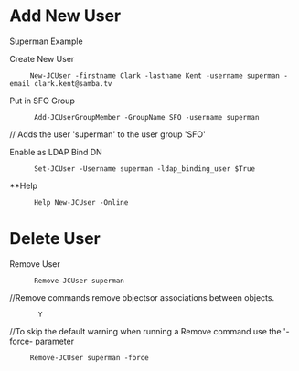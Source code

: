 # Add New User 
 Superman Example
   
   Create New User
         
         New-JCUser -firstname Clark -lastname Kent -username superman -email clark.kent@samba.tv
          
   Put in SFO Group
          
          Add-JCUserGroupMember -GroupName SFO -username superman
   // Adds the user 'superman' to the user group 'SFO'
    
   Enable as LDAP Bind DN
          
          Set-JCUser -Username superman -ldap_binding_user $True
   **Help
          
          Help New-JCUser -Online
    
 # Delete User
   Remove User
          
          Remove-JCUser superman
   //Remove commands remove objectsor associations between objects.
        
           Y
          
   //To skip the default warning when running a Remove command use the '-force- parameter
         
         Remove-JCUser superman -force

